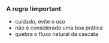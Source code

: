 ### A regra !important

* cuidado, evite o uso
* não é considerado uma boa prática
* quebra o fluxo natural da cascata